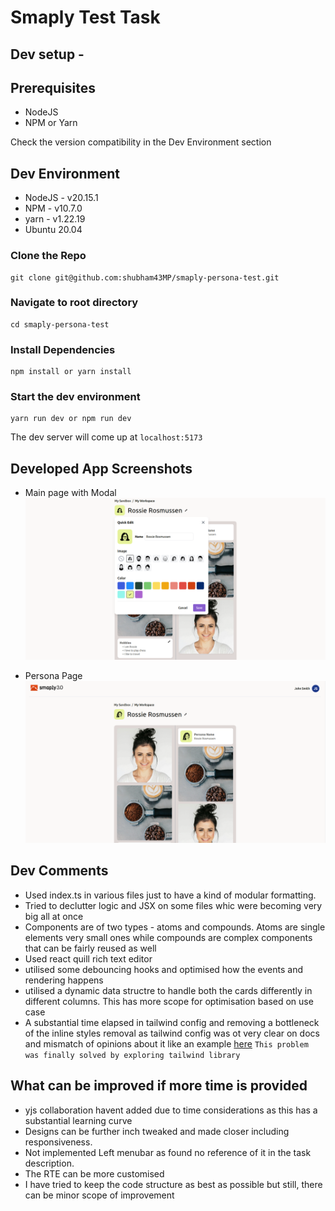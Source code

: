 # Smaply Test Task

## Dev setup -

## Prerequisites

- NodeJS
- NPM or Yarn

Check the version compatibility in the Dev Environment section

## Dev Environment

- NodeJS - v20.15.1
- NPM - v10.7.0
- yarn - v1.22.19
- Ubuntu 20.04

### Clone the Repo

```
git clone git@github.com:shubham43MP/smaply-persona-test.git
```

### Navigate to root directory

```
cd smaply-persona-test
```

### Install Dependencies

```
npm install or yarn install
```

### Start the dev environment

```
yarn run dev or npm run dev
```

The dev server will come up at `localhost:5173`

## Developed App Screenshots

- Main page with Modal
  ![Main Page with Modal](/public/github-asset/smaply-ui-outlook.png?raw=true)

- Persona Page
  ![Persona page Editor](/public/github-asset/persona-editor.png?raw=true)

## Dev Comments

- Used index.ts in various files just to have a kind of modular formatting.
- Tried to declutter logic and JSX on some files whic were becoming very big all at once
- Components are of two types - atoms and compounds. Atoms are single elements very small ones while compounds are complex components that can be fairly reused as well
- Used react quill rich text editor
- utilised some debouncing hooks and optimised how the events and rendering happens
- utilised a dynamic data structre to handle both the cards differently in different columns. This has more scope for optimisation based on use case
- A substantial time elapsed in tailwind config and removing a bottleneck of the inline styles removal as tailwind config was ot very clear on docs and mismatch of opinions about it like an example [here](https://stackoverflow.com/questions/72481680/tailwinds-background-color-is-not-being-applied-when-added-dynamically) `This problem was finally solved by exploring tailwind library`

## What can be improved if more time is provided

- yjs collaboration havent added due to time considerations as this has a substantial learning curve
- Designs can be further inch tweaked and made closer including responsiveness.
- Not implemented Left menubar as found no reference of it in the task description.
- The RTE can be more customised
- I have tried to keep the code structure as best as possible but still, there can be minor scope of improvement
